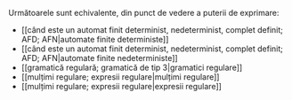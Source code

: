 Următoarele sunt echivalente, din punct de vedere a puterii de exprimare:
- [[când este un automat finit determinist, nedeterminist, complet definit; AFD; AFN|automate finite deterministe]]
- [[când este un automat finit determinist, nedeterminist, complet definit; AFD; AFN|automate finite nedeterministe]]
- [[gramatică regulară; gramatică de tip 3|gramatici regulare]]
- [[mulțimi regulare; expresii regulare|mulțimi regulare]]
- [[mulțimi regulare; expresii regulare|expresii regulare]]